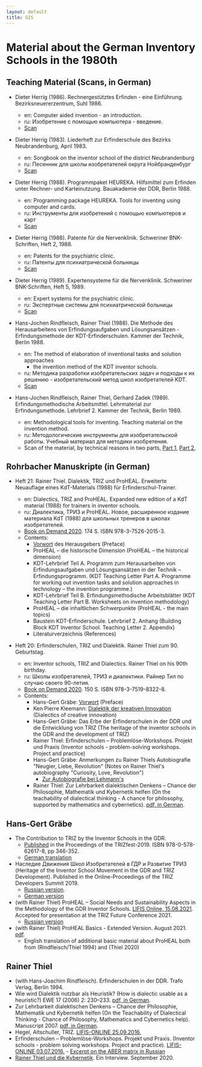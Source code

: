 ```yaml
---
layout: default
title: GIS
---
```


# Material about the German Inventory Schools in the 1980th

## Teaching Material (Scans, in German)
  
* Dieter Herrig (1986). Rechnergestütztes Erfinden - eine Einführung.
  Bezirksneuererzentrum, Suhl 1986.
  * en: Computer aided invention - an introduction.
  * ru: Изобретение с помощью компьютера - введение.
  * [Scan](GDR-InventorSchools/Herrig-Scans/Herrig-1986.pdf)
  
* Dieter Herrig (1983). Liederheft zur Erfinderschule des Bezirks
  Neubrandenburg, April 1983.
  * en: Songbook on the inventor school of the district Neubrandenburg
  * ru: Песенник для школы изобретателей округа Нойбранденбург 
  * [Scan](GDR-InventorSchools/Herrig-Scans/Liederbuch.pdf)

* Dieter Herrig (1988). Programmpaket HEUREKA. Hilfsmittel zum Erfinden unter
  Rechner- und Karteinutzung. Bauakademie der DDR, Berlin 1988.
  * en: Programming package HEUREKA. Tools for inventing using computer and
    cards.
  * ru: Инструменты для изобретений с помощью компьютеров и карт
  * [Scan](GDR-InventorSchools/Herrig-Scans/Heureka.pdf)

* Dieter Herrig (1988). Patente für die Nervenklinik.  Schweriner
  BNK-Schriften, Heft 2, 1988.
  * en: Patents for the psychiatric clinic.
  * ru: Патенты для психиатрической больницы
  * [Scan](GDR-InventorSchools/Herrig-Scans/Patente.pdf)

* Dieter Herrig (1989). Expertensysteme für die Nervenklinik.  Schweriner
  BNK-Schriften, Heft 5, 1989.
  * en: Expert systems for the psychiatric clinic.
  * ru: Экспертные системы для психиатрической больницы
  * [Scan](GDR-InventorSchools/Herrig-Scans/Nervenklinik.pdf)

* Hans-Jochen Rindfleisch, Rainer Thiel (1988). Die Methode des
  Herausarbeitens von Erfindungsaufgaben und Lösungsansätzen -
  Erfindungsmethode der KDT-Erfinderschulen. Kammer der Technik, Berlin 1988.
  * en: The method of elaboration of inventional tasks and solution approaches
    - the invention method of the KDT inventor schools.
  * ru: Методика разработки изобретательских задач и подходы к их решению -
    изобретательский метод школ изобретателей KDT.    
  * [Scan](GDR-InventorSchools/KdT-Scans/KdTLehrbrief-Teil1.pdf)

* Hans-Jochen Rindfleisch, Rainer Thiel, Gerhard Zadek (1989).
  Erfindungsmethodische Arbeitsmittel. Lehrmaterial zur Erfindungsmethode.
  Lehrbrief 2. Kammer der Technik, Berlin 1989.  
  * en: Methodological tools for inventing. Teaching material on the invention
    method.
  * ru: Методологические инструменты для изобретательской работы. Учебный материал
    для методики изобретения.
  * Scan of the material, by technical reasons in two parts,
    [Part 1](GDR-InventorSchools/KdT-Scans/KdTLehrbrief-Teil2-1.pdf),
    [Part 2](GDR-InventorSchools/KdT-Scans/KdTLehrbrief-Teil2-2.pdf),
    
## Rohrbacher Manuskripte (in German)

* Heft 21: Rainer Thiel. Dialektik, TRIZ und ProHEAL. Erweiterte Neuauflage
  eines KdT-Materials (1988) für Erfinderschul-Trainer.
  * en: Dialectics, TRIZ and ProHEAL. Expanded new edition of a KdT material
    (1988) for trainers in inventor schools.
  * ru: Диалектика, ТРИЗ и ProHEAL. Новое, расширенное издание материала KdT
    (1988) для школьных тренеров в школах изобретателей.
  * [Book on Demand 2020](https://www.bod.de/buchshop/dialektik-triz-und-proheal-rainer-thiel-9783752620153). 174 S. ISBN 978-3-7526-2015-3.
  * Contents:
    * [Vorwort](https://hg-graebe.de/Rohrbacher-Kreis/RohrbacherManuskripte-21.pdf) des Herausgebers (Preface)
    * ProHEAL – die historische Dimension (ProHEAL – the historical dimension) 
    * KDT-Lehrbrief Teil A. Programm zum Herausarbeiten von Erfindungsaufgaben
      und Lösungsansätzen in der Technik – Erfindungsprogramm. (KDT Teaching
      Letter Part A. Programme for working out invention tasks and solution
      approaches in technology – the invention programme.)
    * KDT-Lehrbrief Teil B. Erfindungsmethodische Arbeitsblätter (KDT Teaching
      Letter Part B. Worksheets on invention methodology)
    * ProHEAL – die inhaltlichen Schwerpunkte (ProHEAL - the main topics)
    * Baustein KDT-Erfinderschule. Lehrbrief 2. Anhang (Building Block KDT
      Inventor School. Teaching Letter 2. Appendix)
    * Literaturverzeichnis (References)
    
* Heft 20: Erfinderschulen, TRIZ und Dialektik. Rainer Thiel zum
  90. Geburtstag.
  * en: Inventor schools, TRIZ and Dialectics. Rainer Thiel on his 90th
    birthday.    
  * ru: Школы изобретателей, ТРИЗ и диалектики. Райнер Тил по случаю своего
    90-летия.  
  * [Book on Demand 2020](https://www.bod.de/buchshop/erfinderschulen-triz-und-dialektik-9783751983228). 150 S. ISBN 978-3-7519-8322-8.
  * Contents: 
    * Hans-Gert Gräbe: [Vorwort](GDR-InventorSchools/Graebe-20.pdf) (Preface)
    * Ken Pierre Kleemann: [Dialektik der kreativen
      Innovation](GDR-InventorSchools/Kleemann-20.pdf) (Dialectics of creative
      innovation)      
    * Hans-Gert Gräbe: Das Erbe der Erfinderschulen in der DDR und die
      Entwicklung von TRIZ (The heritage of the inventor schools in the GDR
      and the development of TRIZ)    
    * Rainer Thiel: Erfinderschulen – Problemlöse-Workshops. Projekt und
      Praxis (Inventor schools - problem-solving workshops. Project and
      practice)
    * Hans-Gert Gräbe: Anmerkungen zu Rainer Thiels Autobiografie "Neugier,
      Liebe, Revolution" (Notes on Rainer Thiel's autobiography "Curiosity,
      Love, Revolution")
      * [Zur Autobiografie bei Lehmann's](https://www.lehmanns.de/shop/sozialwissenschaften/54538852-9783864651434-neugier-liebe-revolution)
    * Rainer Thiel: Zur Lehrbarkeit dialektischen Denkens – Chance der
      Philosophie, Mathematik und Kybernetik helfen (On the teachability of
      dialectical thinking - A chance for philosophy, supported by mathematics
      and cybernetics). [pdf, in German](GDR-InventorSchools/Thiel-07.pdf).

## Hans-Gert Gräbe

* The Contribution to TRIZ by the Inventor Schools in the GDR.
  * [Published](https://hg-graebe.de/EigeneTexte/TRIZfest-2019.pdf) in the
    Proceedings of the TRIZfest-2019.  ISBN 978-0-578-62617-8, pp 346-352.
  * [German translation](https://hg-graebe.de/EigeneTexte/TRIZfest-2019-de.pdf)
* Наследие Движения Школ Изобретателeй в ГДР и Развитиe ТРИЗ (Heritage of the
  Inventor School Movement in the GDR and TRIZ Development). Published in the
  Online-Proceedings of the TRIZ Developers Summit 2019.
  * [Russian version](https://hg-graebe.de/EigeneTexte/Minsk-2019.pdf).
  * [German version](https://hg-graebe.de/EigeneTexte/Minsk-2019-de.pdf)
* (with Rainer Thiel) ProHEAL – Social Needs and Sustainability Aspects in the
  Methodology of the GDR Inventor Schools.
  [LIFIS Online, 15.08.2021](http://dx.doi.org/10.14625/graebe_20210815).
  Accepted for presentation at the TRIZ Future Conference 2021.
  * [Russian version](https://hg-graebe.de/EigeneTexte/TDS-21-ru.pdf)
* (with Rainer Thiel) ProHEAL Basics - Extended Version. August 2021. 
  [pdf](GDR-InventorSchools/ProHEAL-en.pdf).
  * English translation of additional basic material about ProHEAL both from
    (Rindfleisch/Thiel 1994) and (Thiel 2020)

## Rainer Thiel

* (with Hans-Joachim Rindfleisch). Erfinderschulen in der DDR. Trafo Verlag,
  Berlin 1994.
* Wie wird Dialektik nutzbar als Heuristik? (How is dialectic usable as a
  heuristic?) EWE 17 (2006) 2: 230–233.  [pdf, in
  German](GDR-InventorSchools/HegelHoerz-05.pdf).
* Zur Lehrbarkeit dialektischen Denkens – Chance der Philosophie, Mathematik
  und Kybernetik helfen (On the Teachability of Dialectical Thinking - Chance
  of Philosophy, Mathematics and Cybernetics help). Manuscript 2007. [pdf, in
  German](GDR-InventorSchools/Thiel-07.pdf).
* Hegel, Altschuller, TRIZ.  [LIFIS-ONLINE
  25.09.2016.](http://dx.doi.org/10.14625/thiel_20160925)
* Erfinderschulen – Problemlöse-Workshops.  Projekt und Praxis.  (Inventor
  schools - problem solving workshops. Project and practice).  [LIFIS-ONLINE
  03.07.2016.](http://dx.doi.org/10.14625/thiel_20160703) - [Excerpt on the
  ABER matrix in Russian](GDR-InventorSchools/Thiel-16-ru.pdf)
* [Rainer Thiel und die Kybernetik](GDR-InventorSchools/Thiel-Kybernetik.pdf).
  Ein Interview.  September 2020.
  